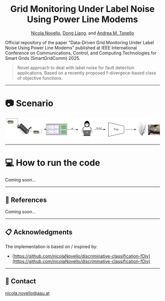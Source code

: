 <div align="center">
  
# Grid Monitoring Under Label Noise Using Power Line Modems

[Nicola Novello](https://scholar.google.com/citations?user=4PPM0GkAAAAJ&hl=en), [Dong Liang](https://ieeexplore.ieee.org/author/37086818468), and [Andrea M. Tonello](https://scholar.google.com/citations?user=qBiseEsAAAAJ&hl=en)

</div>

Official repository of the paper "Data-Driven Grid Monitoring Under Label Noise Using Power Line Modems" published at IEEE International Conference on Communications, Control, and Computing Technologies for Smart Grids (SmartGridComm) 2025.

> Novel approach to deal with label noise for fault detection applications. Based on a recently proposed f-divergece-based class of objective functions.

---
# 📷 Scenario

<img src="Figures/labelNoise.png"/>

---

# 💻 How to run the code

Coming soon...

---

## 📝 References

Coming soon...

---

## 📋 Acknowledgments

The implementation is based on / inspired by:

- [https://github.com/nicolaNovello/discriminative-classification-fDiv](https://github.com/nicolaNovello/discriminative-classification-fDiv)

---

## 📧 Contact

[nicola.novello@aau.at](nicola.novello@aau.at)

